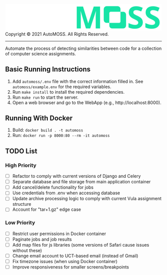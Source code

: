 ![AutoMOSS Logo](/static/img/automoss.png)
Copyright ©️ 2021 AutoMOSS. All Rights Reserved.

---

Automate the process of detecting similarities between code for a collection of computer science assignments.

## Basic Running Instructions
1. Add `automoss/.env` file with the correct information filled in. See `automoss/example.env` for the required variables.
2. Run `make install` to install the required dependencies.
3. Run `make run` to start the server.
4. Open a web browser and go to the WebApp (e.g., http://localhost:8000).

## Running With Docker
1. Build: `docker build . -t automoss`
2. Run: `docker run -p 8000:80 --rm -it automoss`

## TODO List
### High Priority
- [ ] Refactor to comply with current versions of Django and Celery
- [ ] Separate database and file storage from main application container
- [ ] Add cancel/delete functionality for jobs
- [ ] Use credentials from .env when accessing database
- [ ] Update archive processing logic to comply with current Vula assignment structure
- [ ] Account for "tar+1.gz" edge case
### Low Priority
- [ ] Restrict user permissions in Docker container
- [ ] Paginate jobs and job results
- [ ] Add map files for js libraries (some versions of Safari cause issues without these)
- [ ] Change email account to UCT-based email (instead of Gmail)
- [ ] Fix timezone issues (when using Docker container)
- [ ] Improve responsiveness for smaller screens/breakpoints

